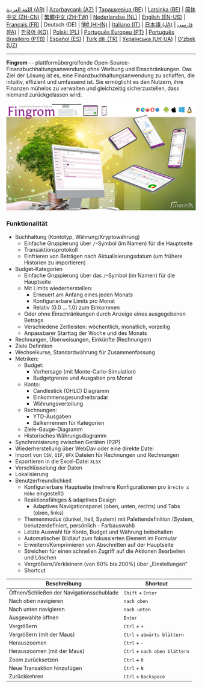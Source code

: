 [اللغة العربية (AR)](./about_ar.md) |
[Azərbaycanlı (AZ)](./about_az.md) |
[Тарашкевіца (BE)](./about_be.md) |
[Latsinka (BE)](./about_be_EU.md) |
[简体中文 (ZH-CN)](./about_zh.md) |
[繁體中文 (ZH-TW)](./about_zh_TW.md) |
[Nederlandse (NL)](./about_nl.md) |
[English (EN-US)](./about_en.md) |
[Français (FR)](./about_fr.md) |
Deutsch (DE) |
[हिंदी (HI-IN)](./about_hi.md) |
[Italiano (IT)](./about_it.md) |
[日本語 (JA)](./about_ja.md) |
[فارسی (FA)](./about_fa.md) |
[한국어 (KO)](./about_ko.md) |
[Polski (PL)](./about_pl.md) |
[Português Europeu (PT)](./about_pt.md) |
[Português Brasileiro (PTB)](./about_pt_BR.md) |
[Español (ES)](./about_es.md) |
[Türk dili (TR)](./about_tr.md) |
[Українська (UK-UA)](./about_uk.md) |
[O'zbek (UZ)](./about_uz.md)

---

**Fingrom** -- plattformübergreifende Open-Source-Finanzbuchhaltungsanwendung ohne Werbung und Einschränkungen.
Das Ziel der Lösung ist es, eine Finanzbuchhaltungsanwendung zu schaffen, die intuitiv, effizient und umfassend ist. 
Sie ermöglicht es den Nutzern, ihre Finanzen mühelos zu verwalten und gleichzeitig sicherzustellen, dass niemand 
zurückgelassen wird.

[![Das Video ansehen](../images/presentation_de.png)](https://youtu.be/7hVGHYNzlQU)

### Funktionalität
- Buchhaltung (Kontotyp, Währung/Kryptowährung)
  - Einfache Gruppierung über `/`-Symbol (im Namen) für die Hauptseite
  - Transaktionsprotokoll
  - Einfrieren von Beträgen nach Aktualisierungsdatum (um frühere Historien zu importieren)
- Budget-Kategorien
  - Einfache Gruppierung über das `/`-Symbol (im Namen) für die Hauptseite
  - Mit Limits wiederherstellen:
    - Erneuert am Anfang eines jeden Monats
    - Konfigurierbare Limits pro Monat
    - Relativ (0.0 ... 1.0) zum Einkommen
  - Oder ohne Einschränkungen durch Anzeige eines ausgegebenen Betrags
  - Verschiedene Zeitleisten: wöchentlich, monatlich, vorzeitig
  - Anpassbarer Starttag der Woche und des Monats
- Rechnungen, Überweisungen, Einkünfte (Rechnungen)
- Ziele Definition
- Wechselkurse, Standardwährung für Zusammenfassung
- Metriken: 
  - Budget:
    - Vorhersage (mit Monte-Carlo-Simulation)
    - Budgetgrenze und Ausgaben pro Monat
  - Konto:
    - Candlestick (OHLC) Diagramm
    - Einkommensgesundheitsradar
    - Währungsverteilung
  - Rechnungen:
    - YTD-Ausgaben
    - Balkenrennen für Kategorien
  - Ziele-Gauge-Diagramm
  - Historisches Währungsdiagramm
- Synchronisierung zwischen Geräten (P2P) 
- Wiederherstellung über WebDav oder eine direkte Datei
- Import von `CSV`, `QIF`, `OFX` Dateien für Rechnungen und Rechnungen
- Exportieren in die Excel-Datei `XLSX`
- Verschlüsselung der Daten
- Lokalisierung
- Benutzerfreundlichkeit
  - Konfigurierbare Hauptseite (mehrere Konfigurationen pro `Breite x Höhe` eingestellt)
  - Reaktionsfähiges & adaptives Design
    - Adaptives Navigationspanel (oben, unten, rechts) und Tabs (oben, links)
  - Themenmodus (dunkel, hell, System) mit Palettendefinition (System, benutzerdefiniert, persönlich - Farbauswahl)
  - Letzte Auswahl für Konto, Budget und Währung beibehalten
  - Automatischer Bildlauf zum fokussierten Element im Formular
  - Erweitern/Komprimieren von Abschnitten auf der Hauptseite
  - Streichen für einen schnellen Zugriff auf die Aktionen Bearbeiten und Löschen
  - Vergrößern/Verkleinern (von 60% bis 200%) über „Einstellungen“
  - Shortcut

| Beschreibung                               | Shortcut                       |
| ------------------------------------------ | ------------------------------ |
| Öffnen/Schließen der Navigationsschublade  | `Shift` + `Enter`              |
| Nach oben navigieren                       | `nach oben`                    |
| Nach unten navigieren                      | `nach unten`                   |
| Ausgewählte öffnen                         | `Enter`                        |
| Vergrößern                                 | `Ctrl` + `+`                   |
| Vergrößern (mit der Maus)                  | `Ctrl` + `abwärts blättern`    |
| Herauszoomen                               | `Ctrl` + `-`                   |
| Herauszoomen (mit der Maus)                | `Ctrl` + `nach oben blättern`  |
| Zoom zurücksetzen                          | `Ctrl` + `0`                   |
| Neue Transaktion hinzufügen                | `Ctrl` + `N`                   |
| Zurückkehren                               | `Ctrl` + `Backspace`           |
<!--
| Ausgewähltes Element bearbeiten            | `Ctrl` + `E`                   |
| Ausgewählte Position löschen               | `Ctrl` + `D`                   |
-->
